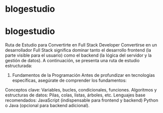 # blogestudio
# blogestudio

Ruta de Estudio para Convertirte en Full Stack Developer
Convertirse en un desarrollador Full Stack significa dominar tanto el desarrollo frontend (la parte visible para el usuario) como el backend (la lógica del servidor y la gestión de datos). A continuación, se presenta una ruta de estudio estructurada:

1. Fundamentos de la Programación
Antes de profundizar en tecnologías específicas, asegúrate de comprender los fundamentos:

Conceptos clave: Variables, bucles, condicionales, funciones.
Algoritmos y estructuras de datos: Pilas, colas, listas, árboles, etc.
Lenguajes base recomendados:
JavaScript (indispensable para frontend y backend)
Python o Java (opcional para backend adicional).

